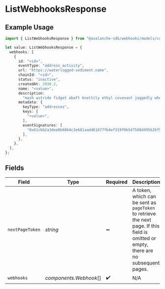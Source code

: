 # ListWebhooksResponse

## Example Usage

```typescript
import { ListWebhooksResponse } from "@avalanche-sdk/webhooks/models/components";

let value: ListWebhooksResponse = {
  webhooks: [
    {
      id: "<id>",
      eventType: "address_activity",
      url: "https://waterlogged-sediment.name",
      chainId: "<id>",
      status: "inactive",
      createdAt: 2930.2,
      name: "<value>",
      description:
        "mash astride fidget abaft knottily ethyl covenant jaggedly where",
      metadata: {
        keyType: "addresses",
        keys: [
          "<value>",
        ],
        eventSignatures: [
          "0x61cbb2a3dee0b6064c2e681aadd61677fb4ef319f0b547508d495626f5a62f64",
        ],
      },
    },
  ],
};
```

## Fields

| Field                                                                                                                                  | Type                                                                                                                                   | Required                                                                                                                               | Description                                                                                                                            |
| -------------------------------------------------------------------------------------------------------------------------------------- | -------------------------------------------------------------------------------------------------------------------------------------- | -------------------------------------------------------------------------------------------------------------------------------------- | -------------------------------------------------------------------------------------------------------------------------------------- |
| `nextPageToken`                                                                                                                        | *string*                                                                                                                               | :heavy_minus_sign:                                                                                                                     | A token, which can be sent as `pageToken` to retrieve the next page. If this field is omitted or empty, there are no subsequent pages. |
| `webhooks`                                                                                                                             | *components.Webhook*[]                                                                                                                 | :heavy_check_mark:                                                                                                                     | N/A                                                                                                                                    |